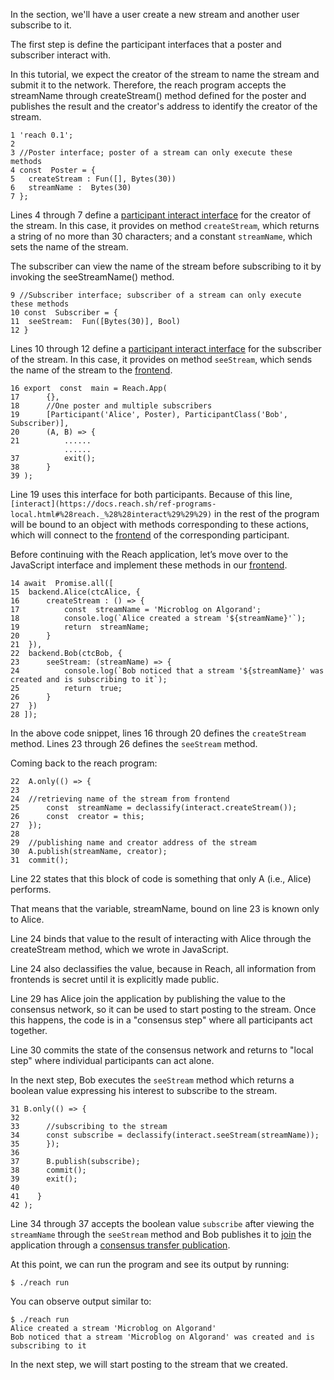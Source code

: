 In the section, we'll have a user create a new stream and another user subscribe to it. 

The first step is define the participant interfaces that a poster and subscriber interact with. 

In this tutorial, we expect the creator of the stream to name the stream and submit it to the network. Therefore, the reach program accepts the streamName through createStream() method defined for the poster and publishes the result and the creator's address to identify the creator of the stream.

```
1 'reach 0.1';
2
3 //Poster interface; poster of a stream can only execute these methods
4 const  Poster = {
5	createStream : Fun([], Bytes(30))
6	streamName :  Bytes(30)
7 };
```
Lines 4 through 7 define a  [participant interact interface](https://docs.reach.sh/ref-programs-appinit.html#%28tech._participant._interact._interface%29)  for the creator of the stream. In this case, it provides on method  `createStream`, which returns a string of no more than 30 characters; and a constant  `streamName`, which sets the name of the stream.

The subscriber can view the name of the stream before subscribing to it by invoking the seeStreamName() method.

```
9 //Subscriber interface; subscriber of a stream can only execute these methods
10 const  Subscriber = {
11	seeStream:  Fun([Bytes(30)], Bool)
12 }
```

Lines 10 through 12 define a  [participant interact interface](https://docs.reach.sh/ref-programs-appinit.html#%28tech._participant._interact._interface%29)  for the subscriber of the stream. In this case, it provides on method  `seeStream`, which sends the name of the stream to the [frontend](https://docs.reach.sh/ref-model.html#%28tech._frontend%29).

```
16 export  const  main = Reach.App(
17		{},
18		//One poster and multiple subscribers
19		[Participant('Alice', Poster), ParticipantClass('Bob', Subscriber)],
20		(A, B) => {
21			......
			......
37			exit();
38		}
39 );
```
  Line 19 uses this interface for both participants. Because of this line,  `[interact](https://docs.reach.sh/ref-programs-local.html#%28reach._%28%28interact%29%29%29)`  in the rest of the program will be bound to an object with methods corresponding to these actions, which will connect to the  [frontend](https://docs.reach.sh/ref-model.html#%28tech._frontend%29)  of the corresponding participant.

Before continuing with the Reach application, let’s move over to the JavaScript interface and implement these methods in our [frontend](https://docs.reach.sh/ref-model.html#%28tech._frontend%29).

```
14 await  Promise.all([
15	backend.Alice(ctcAlice, {
16		createStream : () => {
17			const  streamName = 'Microblog on Algorand';
18			console.log(`Alice created a stream '${streamName}'`);
19			return  streamName;
20		}
21	}),
22	backend.Bob(ctcBob, {
23		seeStream: (streamName) => {
24			console.log(`Bob noticed that a stream '${streamName}' was created and is subscribing to it`);
25			return  true;
26		}
27	})
28 ]);
```
In the above code snippet, lines 16 through 20 defines the `createStream` method.
Lines 23 through 26 defines the `seeStream` method.

Coming back to the reach program: 

```
22	A.only(() => {
23
24	//retrieving name of the stream from frontend
25	    const  streamName = declassify(interact.createStream());
26	    const  creator = this;
27	});
28
29	//publishing name and creator address of the stream
30	A.publish(streamName, creator);
31	commit();
```

Line 22 states that this block of code is something that only A (i.e., Alice) performs.

That means that the variable, streamName, bound on line 23 is known only to Alice.

Line 24 binds that value to the result of interacting with Alice through the createStream method, which we wrote in JavaScript.

Line 24 also declassifies the value, because in Reach, all information from frontends is secret until it is explicitly made public.

Line 29 has Alice join the application by publishing the value to the consensus network, so it can be used to start posting to the stream. Once this happens, the code is in a "consensus step" where all participants act together.

Line 30 commits the state of the consensus network and returns to "local step" where individual participants can act alone.

In the next step, Bob executes the `seeStream` method which returns a boolean value expressing his interest to subscribe to the stream.

```
31 B.only(() => {
32
33      //subscribing to the stream
34      const subscribe = declassify(interact.seeStream(streamName)); 
35      });
36
37      B.publish(subscribe);
38      commit();
39      exit(); 
40    
41    }
42 );
```

Line 34 through 37 accepts the boolean value `subscribe` after viewing the `streamName` through the `seeStream` method and Bob publishes it to [join](https://docs.reach.sh/ref-model.html#%28tech._join%29) the application through a [consensus transfer publication](https://docs.reach.sh/ref-model.html#%28tech._consensus._transfer%29).

At this point, we can run the program and see its output by running:

```
$ ./reach run
```

You can observe output similar to: 

```
$ ./reach run
Alice created a stream 'Microblog on Algorand'
Bob noticed that a stream 'Microblog on Algorand' was created and is subscribing to it
```

In the next step, we will start posting to the stream that we created.